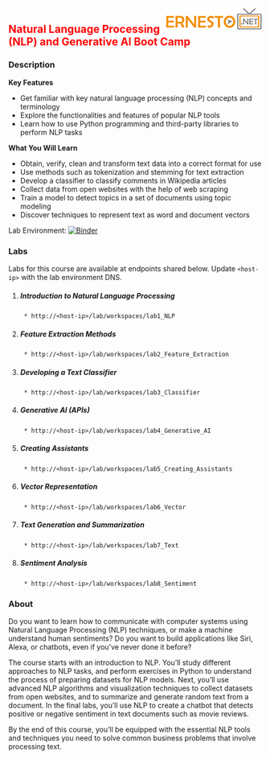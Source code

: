 <img align="right" src="./logo.png">

<h2><span style="color:red;">Natural Language Processing (NLP) and Generative AI Boot Camp</span></h2>

### Description

**Key Features**

- Get familiar with key natural language processing (NLP) concepts and terminology
- Explore the functionalities and features of popular NLP tools
- Learn how to use Python programming and third-party libraries to perform NLP tasks

**What You Will Learn**

- Obtain, verify, clean and transform text data into a correct format for use
- Use methods such as tokenization and stemming for text extraction
- Develop a classifier to classify comments in Wikipedia articles
- Collect data from open websites with the help of web scraping
- Train a model to detect topics in a set of documents using topic modeling
- Discover techniques to represent text as word and document vectors


Lab Environment: [![Binder](https://mybinder.org/badge_logo.svg)](https://mybinder.org/v2/gh/fenago/nlp-generative-ai-bootcamp/HEAD)

### Labs

Labs for this course are available at endpoints shared below. Update `<host-ip>` with the lab environment DNS.

1. ##### Introduction to Natural Language Processing
		* http://<host-ip>/lab/workspaces/lab1_NLP
2. ##### Feature Extraction Methods
		* http://<host-ip>/lab/workspaces/lab2_Feature_Extraction
3. ##### Developing a Text Classifier
		* http://<host-ip>/lab/workspaces/lab3_Classifier
4. ##### Generative AI (APIs)
		* http://<host-ip>/lab/workspaces/lab4_Generative_AI
5. ##### Creating Assistants
		* http://<host-ip>/lab/workspaces/lab5_Creating_Assistants
6. ##### Vector Representation
		* http://<host-ip>/lab/workspaces/lab6_Vector
7. ##### Text Generation and Summarization
		* http://<host-ip>/lab/workspaces/lab7_Text
8. ##### Sentiment Analysis
		* http://<host-ip>/lab/workspaces/lab8_Sentiment


### About
Do you want to learn how to communicate with computer systems using Natural Language Processing (NLP) techniques, or make a machine understand human sentiments? Do you want to build applications like Siri, Alexa, or chatbots, even if you’ve never done it before?

The course starts with an introduction to NLP. You’ll study different approaches to NLP tasks, and perform exercises in Python to understand the process of preparing datasets for NLP models. Next, you’ll use advanced NLP algorithms and visualization techniques to collect datasets from open websites, and to summarize and generate random text from a document. In the final labs, you’ll use NLP to create a chatbot that detects positive or negative sentiment in text documents such as movie reviews.

By the end of this course, you’ll be equipped with the essential NLP tools and techniques you need to solve common business problems that involve processing text.
